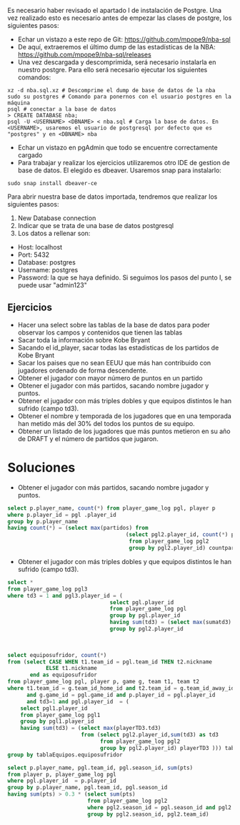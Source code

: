 Es necesario haber revisado el apartado I de instalación de Postgre. Una vez realizado esto es necesario antes de empezar las clases de postgre, los siguientes pasos:
- Echar un vistazo a este repo de Git: https://github.com/mpope9/nba-sql
- De aquí, extraeremos el último dump de las estadísticas de la NBA: https://github.com/mpope9/nba-sql/releases
- Una vez descargada y descomprimida, será necesario instalarla en nuestro postgre. Para ello será necesario ejecutar los siguientes comandos:
```
xz -d nba.sql.xz # Descomprime el dump de base de datos de la nba
sudo su postgres # Comando para ponernos con el usuario postgres en la máquina
psql # conectar a la base de datos
> CREATE DATABASE nba;
psql -U <USERNAME> <DBNAME> < nba.sql # Carga la base de datos. En <USERNAME>, usaremos el usuario de postgresql por defecto que es "postgres" y en <DBNAME> nba 
```
- Echar un vistazo en pgAdmin que todo se encuentre correctamente cargado
- Para trabajar y realizar los ejercicios utilizaremos otro IDE de gestion de base de datos. El elegido es dbeaver. Usaremos snap para instalarlo: 
```
sudo snap install dbeaver-ce
```

Para abrir nuestra base de datos importada, tendremos que realizar los siguientes pasos:
1. New Database connection
2. Indicar que se trata de una base de datos postgresql
3. Los datos a rellenar son:
- Host: localhost
- Port: 5432
- Database: postgres
- Username: postgres
- Password: la que se haya definido. Si seguimos los pasos del punto I, se puede usar "admin123"


## Ejercicios

- Hacer una select sobre las tablas de la base de datos para poder observar los campos y contenidos que tienen las tablas
- Sacar toda la información sobre Kobe Bryant
- Sacando el id_player, sacar todas las estadisticas de los partidos de Kobe Bryant
- Sacar los paises que no sean EEUU que más han contribuido con jugadores ordenado de forma descendente.
- Obtener el jugador con mayor número de puntos en un partido
- Obtener el jugador con más partidos, sacando nombre jugador y puntos.
- Obtener el jugador con más triples dobles y que equipos distintos le han sufrido (campo td3).
- Obtener el nombre y temporada de los jugadores que en una temporada han metido más del 30% del todos los puntos de su equipo.
- Obtener un listado de los jugadores que más puntos metieron en su año de DRAFT y el número de partidos que jugaron.



# Soluciones
- Obtener el jugador con más partidos, sacando nombre jugador y puntos.
```sql
select p.player_name, count(*) from player_game_log pgl, player p 
where p.player_id = pgl .player_id 
group by p.player_name 
having count(*) = (select max(partidos) from 
                                     (select pgl2.player_id, count(*) partidos 
                                      from player_game_log pgl2
                                      group by pgl2.player_id) countpartidos)

```

- Obtener el jugador con más triples dobles y que equipos distintos le han sufrido (campo td3).
```sql
select *
from player_game_log pgl3
where td3 = 1 and pgl3.player_id = (
								select pgl.player_id 
								from player_game_log pgl
								group by pgl.player_id 
								having sum(td3) = (select max(sumatd3) from (select pgl2.player_id, sum(td3) sumatd3 from player_game_log pgl2
                                group by pgl2.player_id 
																			order by 2 desc) maxtd3))
			
```
```sql
select equiposufridor, count(*)
from (select CASE WHEN t1.team_id = pgl.team_id THEN t2.nickname
            ELSE t1.nickname
       end as equiposufridor
from player_game_log pgl, player p, game g, team t1, team t2
where t1.team_id = g.team_id_home_id and t2.team_id = g.team_id_away_id 
      and g.game_id = pgl.game_id and p.player_id = pgl.player_id 
      and td3=1 and pgl.player_id  = (
	select pgl1.player_id
	from player_game_log pgl1 
	group by pgl1.player_id
	having sum(td3) = (select max(playerTD3.td3)
					   from (select pgl2.player_id,sum(td3) as td3
					         from player_game_log pgl2
					         group by pgl2.player_id) playerTD3 ))) tablaEquipos 
group by tablaEquipos.equiposufridor
```

```sql
select p.player_name, pgl.team_id, pgl.season_id, sum(pts)
from player p, player_game_log pgl 
where pgl.player_id  = p.player_id 
group by p.player_name, pgl.team_id, pgl.season_id
having sum(pts) > 0.3 * (select sum(pts)
						 from player_game_log pgl2
						 where pgl2.season_id = pgl.season_id and pgl2.team_id = pgl.team_id 
						 group by pgl2.season_id, pgl2.team_id)

```